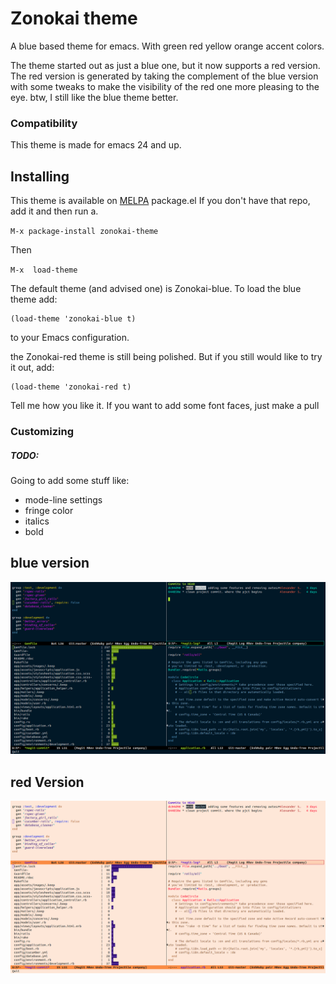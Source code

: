 # Zonokai theme
A blue based theme for emacs. With green red yellow orange accent colors.

The theme started out as just a blue one, but it now supports a red version.
The red version is generated by taking the complement of the blue version with some
tweaks to make the visibility of the red one more pleasing to the eye.
btw, I still like the blue theme better.

### Compatibility
This theme is made for emacs 24 and up.

## Installing
This theme is available on [MELPA](http://melpa.milkbox.net) package.el
If you don't have that repo, add it and then run a.

`M-x package-install zonokai-theme`

Then

`M-x  load-theme`

The default theme (and advised one) is Zonokai-blue. To load the blue
theme add:

	(load-theme 'zonokai-blue t)
	
to your Emacs configuration.

the Zonokai-red theme is still being polished. But if you still would like
to try it out, add:

	(load-theme 'zonokai-red t)



Tell me how you like it. If you want to add some font faces, just make a pull


### Customizing

##### TODO:
Going to add some stuff like:
- mode-line settings
- fringe color
- italics
- bold

## blue version
![blue](https://github.com/ZehCnaS34/zonokai-emacs/raw/master/blue.png)


## red Version
![red](https://github.com/ZehCnaS34/zonokai-emacs/raw/master/red.png)

